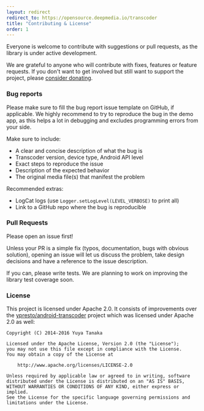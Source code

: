 ```yaml
---
layout: redirect
redirect_to: https://opensource.deepmedia.io/transcoder
title: "Contributing & License"
order: 1
---
```


Everyone is welcome to contribute with suggestions or pull requests, as the library is under active development.

We are grateful to anyone who will contribute with fixes, features or feature requests. If you don't
want to get involved but still want to support the project, please [consider donating](donate).

### Bug reports

Please make sure to fill the bug report issue template on GitHub, if applicable.
We highly recommend to try to reproduce the bug in the demo app, as this helps a lot in debugging
and excludes programming errors from your side.

Make sure to include:

- A clear and concise description of what the bug is
- Transcoder version, device type, Android API level
- Exact steps to reproduce the issue
- Description of the expected behavior
- The original media file(s) that manifest the problem

Recommended extras:

- LogCat logs (use `Logger.setLogLevel(LEVEL_VERBOSE)` to print all)
- Link to a GitHub repo where the bug is reproducible

### Pull Requests

Please open an issue first!

Unless your PR is a simple fix (typos, documentation, bugs with obvious solution), opening an issue
will let us discuss the problem, take design decisions and have a reference to the issue description.

If you can, please write tests. We are planning to work on improving the library test coverage soon.

### License

This project is licensed under Apache 2.0. It consists of improvements over
the [ypresto/android-transcoder](https://github.com/ypresto/android-transcoder)
project which was licensed under Apache 2.0 as well:

```
Copyright (C) 2014-2016 Yuya Tanaka

Licensed under the Apache License, Version 2.0 (the "License");
you may not use this file except in compliance with the License.
You may obtain a copy of the License at

    http://www.apache.org/licenses/LICENSE-2.0

Unless required by applicable law or agreed to in writing, software
distributed under the License is distributed on an "AS IS" BASIS,
WITHOUT WARRANTIES OR CONDITIONS OF ANY KIND, either express or implied.
See the License for the specific language governing permissions and
limitations under the License.
```
